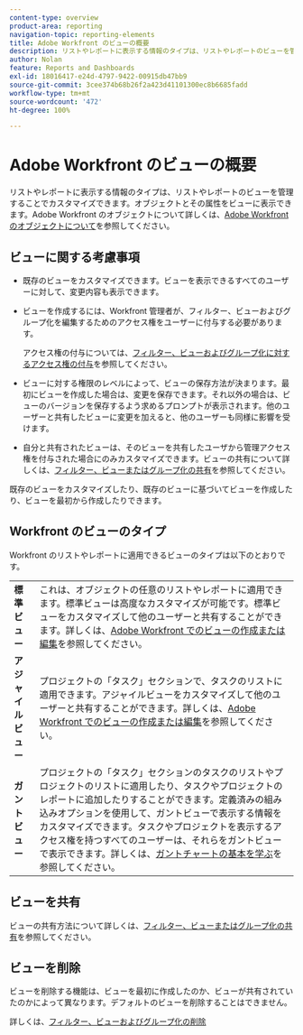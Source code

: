 ```yaml
---
content-type: overview
product-area: reporting
navigation-topic: reporting-elements
title: Adobe Workfront のビューの概要
description: リストやレポートに表示する情報のタイプは、リストやレポートのビューを管理することでカスタマイズできます。オブジェクトとその属性をビューに表示できます。
author: Nolan
feature: Reports and Dashboards
exl-id: 18016417-e24d-4797-9422-00915db47bb9
source-git-commit: 3cee374b68b26f2a423d41101300ec8b6685fadd
workflow-type: tm+mt
source-wordcount: '472'
ht-degree: 100%

---
```


# Adobe Workfront のビューの概要

<!--Audited: 11/2024-->

リストやレポートに表示する情報のタイプは、リストやレポートのビューを管理することでカスタマイズできます。オブジェクトとその属性をビューに表示できます。Adobe Workfront のオブジェクトについて詳しくは、[Adobe Workfront のオブジェクトについて](../../../workfront-basics/navigate-workfront/workfront-navigation/understand-objects.md)を参照してください。

## ビューに関する考慮事項

* 既存のビューをカスタマイズできます。ビューを表示できるすべてのユーザーに対して、変更内容も表示できます。
* ビューを作成するには、Workfront 管理者が、フィルター、ビューおよびグループ化を編集するためのアクセス権をユーザーに付与する必要があります。

  アクセス権の付与については、[フィルター、ビューおよびグループ化に対するアクセス権の付与](../../../administration-and-setup/add-users/configure-and-grant-access/grant-access-fvg.md)を参照してください。

* ビューに対する権限のレベルによって、ビューの保存方法が決まります。最初にビューを作成した場合は、変更を保存できます。それ以外の場合は、ビューのバージョンを保存するよう求めるプロンプトが表示されます。他のユーザーと共有したビューに変更を加えると、他のユーザーも同様に影響を受けます。
* 自分と共有されたビューは、そのビューを共有したユーザから管理アクセス権を付与された場合にのみカスタマイズできます。ビューの共有について詳しくは、[フィルター、ビューまたはグループ化の共有](../../../reports-and-dashboards/reports/reporting-elements/share-filter-view-grouping.md)を参照してください。

既存のビューをカスタマイズしたり、既存のビューに基づいてビューを作成したり、ビューを最初から作成したりできます。

## Workfront のビューのタイプ

Workfront のリストやレポートに適用できるビューのタイプは以下のとおりです。

<table style="table-layout:auto">
    <tr>
        <td><strong>標準ビュー</strong></td>
        <td>これは、オブジェクトの任意のリストやレポートに適用できます。標準ビューは高度なカスタマイズが可能です。標準ビューをカスタマイズして他のユーザーと共有することができます。詳しくは、<a href="/help/quicksilver/reports-and-dashboards/reports/reporting-elements/create-edit-views.md">Adobe Workfront でのビューの作成または編集</a>を参照してください。</td>
    </tr>
    <tr>
        <td><strong>アジャイルビュー</strong></td>
        <td>プロジェクトの「タスク」セクションで、タスクのリストに適用できます。アジャイルビューをカスタマイズして他のユーザーと共有することができます。詳しくは、<a href="/help/quicksilver/reports-and-dashboards/reports/reporting-elements/create-edit-views.md">Adobe Workfront でのビューの作成または編集</a>を参照してください。</td>
    </tr>
    <tr>
        <td><strong>ガントビュー</strong></td>
        <td>プロジェクトの「タスク」セクションのタスクのリストやプロジェクトのリストに適用したり、タスクやプロジェクトのレポートに追加したりすることができます。定義済みの組み込みオプションを使用して、ガントビューで表示する情報をカスタマイズできます。タスクやプロジェクトを表示するアクセス権を持つすべてのユーザーは、それらをガントビューで表示できます。詳しくは、<a href="/help/quicksilver/manage-work/gantt-chart/use-the-gantt-chart/get-started-with-gantt.md">ガントチャートの基本を学ぶ</a>を参照してください。</td>
       </tr>
</table>

<!--NOTE FOR MAYBE LATER: consider adding calendar and board views, or Milestone view (not customizable) to this list of views (above)?! -->

## ビューを共有

ビューの共有方法について詳しくは、[フィルター、ビューまたはグループ化の共有](../../../reports-and-dashboards/reports/reporting-elements/share-filter-view-grouping.md)を参照してください。

## ビューを削除

ビューを削除する機能は、ビューを最初に作成したのか、ビューが共有されていたのかによって異なります。デフォルトのビューを削除することはできません。

詳しくは、[フィルター、ビューおよびグループ化の削除](../../../reports-and-dashboards/reports/reporting-elements/remove-filters-views-groupings.md)


